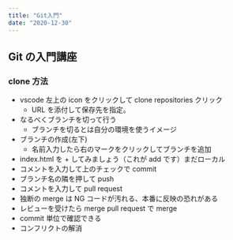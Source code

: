 ```yaml
---
title: "Git入門"
date: "2020-12-30"
---
```


## Git の入門講座

### clone 方法

- vscode 左上の icon をクリックして clone repositories クリック
  - URL を添付して保存先を指定。
- なるべくブランチを切って行う
  - ブランチを切るとは自分の環境を使うイメージ
- ブランチの作成(左下)
  - 名前入力したら右のマークをクリックしてブランチを追加
- index.html を + してみましょう（これが add です）まだローカル
- コメントを入力して上のチェックで commit
- ブランチ名の隣を押して push
- コメントを入力して pull request
- 独断の merge は NG コードが汚れる、本番に反映の恐れがある
- レビューを受けたら merge pull request で merge
- commit 単位で確認できる
- コンフリクトの解消
